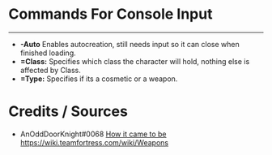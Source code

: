 



# Commands For Console Input
---
- **-Auto** Enables autocreation, still needs input so it can close when finished loading.
- **=Class:** Specifies which class the character will hold, nothing else is affected by Class.
- **=Type:** Specifies if its a cosmetic or a weapon. 

# Credits / Sources
- AnOddDoorKnight#0068
[How it came to be](https://www.youtube.com/watch?v=jHJm9VxeO4E)
https://wiki.teamfortress.com/wiki/Weapons